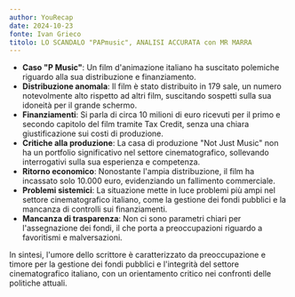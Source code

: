 ```yaml
---
author: YouRecap
date: 2024-10-23
fonte: Ivan Grieco
titolo: LO SCANDALO "PAPmusic", ANALISI ACCURATA con MR MARRA
---
```


- **Caso "P Music"**: Un film d'animazione italiano ha suscitato polemiche riguardo alla sua distribuzione e finanziamento. 
- **Distribuzione anomala**: Il film è stato distribuito in 179 sale, un numero notevolmente alto rispetto ad altri film, suscitando sospetti sulla sua idoneità per il grande schermo.
- **Finanziamenti**: Si parla di circa 10 milioni di euro ricevuti per il primo e secondo capitolo del film tramite Tax Credit, senza una chiara giustificazione sui costi di produzione.
- **Critiche alla produzione**: La casa di produzione "Not Just Music" non ha un portfolio significativo nel settore cinematografico, sollevando interrogativi sulla sua esperienza e competenza.
- **Ritorno economico**: Nonostante l'ampia distribuzione, il film ha incassato solo 10.000 euro, evidenziando un fallimento commerciale.
- **Problemi sistemici**: La situazione mette in luce problemi più ampi nel settore cinematografico italiano, come la gestione dei fondi pubblici e la mancanza di controlli sui finanziamenti.
- **Mancanza di trasparenza**: Non ci sono parametri chiari per l'assegnazione dei fondi, il che porta a preoccupazioni riguardo a favoritismi e malversazioni.

In sintesi, l'umore dello scrittore è caratterizzato da preoccupazione e timore per la gestione dei fondi pubblici e l'integrità del settore cinematografico italiano, con un orientamento critico nei confronti delle politiche attuali.
